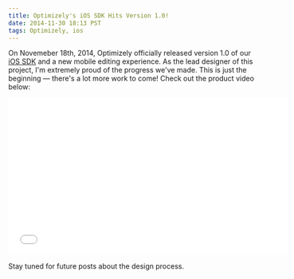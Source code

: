 ```yaml
---
title: Optimizely's iOS SDK Hits Version 1.0!
date: 2014-11-30 18:13 PST
tags: Optimizely, ios
---
```


On Novemeber 18th, 2014, Optimizely officially released version 1.0 of our [iOS SDK](https://www.optimizely.com/mobile) and a new mobile editing experience. As the lead designer of this project, I'm extremely proud of the progress we've made. This is just the beginning — there's a lot more work to come! Check out the product video below:

<iframe width="560" height="315" src="//www.youtube.com/embed/pjnHonrJykg" frameborder="0" allowfullscreen></iframe>

Stay tuned for future posts about the design process.
